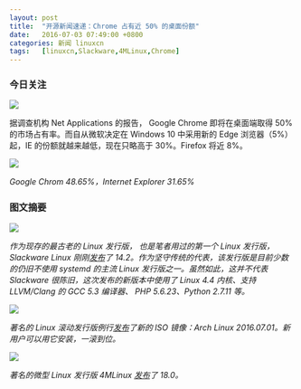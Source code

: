 ```yaml
---
layout: post
title:	"开源新闻速递：Chrome 占有近 50% 的桌面份额"
date:	2016-07-03 07:49:00 +0800 
categories:	新闻 linuxcn 
tags:	[linuxcn,Slackware,4MLinux,Chrome]
---
```



### 今日关注


![](/Asserts/Images//attachment/album/201607/02/231639jz802bek4l80z2h2.jpg)


据调查机构 Net Applications 的报告， Google Chrome 即将在桌面端取得 50% 的市场占有率。而自从微软决定在 Windows 10 中采用新的 Edge 浏览器（5%）起，IE 的份额就越来越低，现在只略高于 30%。Firefox 将近 8%。


![](/Asserts/Images//attachment/album/201607/02/231758dwkxs2ra4kttr0yv.jpg)


*Google Chrom 48.65%，Internet Explorer 31.65%*


### 图文摘要


![](/Asserts/Images//attachment/album/201607/02/225112cg6x8d3ax8ax3rh3.jpg)


*作为现存的最古老的 Linux 发行版， 也是笔者用过的第一个 Linux 发行版，Slackware Linux 刚刚[发布](http://www.slackware.com/announce/14.2.php)了 14.2。作为坚守传统的代表，该发行版是目前少数的仍旧不使用 systemd 的主流 Linux 发行版之一。虽然如此，这并不代表 Slackware 很陈旧，这次发布的新版本中使用了 Linux 4.4 内核、支持 LLVM/Clang 的 GCC 5.3 编译器、 PHP 5.6.23、Python 2.7.11 等。*


![](/Asserts/Images//attachment/album/201607/02/230011utqlt9bqnzb8lfm3.jpg)


*著名的 Linux 滚动发行版例行[发布](https://www.archlinux.org/download/)了新的 ISO 镜像：Arch Linux 2016.07.01。新用户可以用它安装，一滚到位。*


![](/Asserts/Images//attachment/album/201607/02/230404ax2elz2t2t418i2m.jpg)


*著名的微型 Linux 发行版 4MLinux [发布](http://4mlinux-releases.blogspot.ro/2016/06/4mlinux-180-stable-released.html)了 18.0。*
